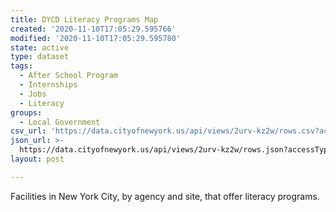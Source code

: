 ```yaml
---
title: DYCD Literacy Programs Map
created: '2020-11-10T17:05:29.595766'
modified: '2020-11-10T17:05:29.595780'
state: active
type: dataset
tags:
  - After School Program
  - Internships
  - Jobs
  - Literacy
groups:
  - Local Government
csv_url: 'https://data.cityofnewyork.us/api/views/2urv-kz2w/rows.csv?accessType=DOWNLOAD'
json_url: >-
  https://data.cityofnewyork.us/api/views/2urv-kz2w/rows.json?accessType=DOWNLOAD
layout: post

---
```

Facilities in New York City, by agency and site, that offer literacy programs.
